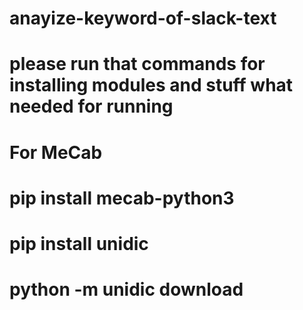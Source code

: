 # anayize-keyword-of-slack-text
# please run that commands for installing modules and stuff what needed for running
# For MeCab
  # pip install mecab-python3
  # pip install unidic
  # python -m unidic download